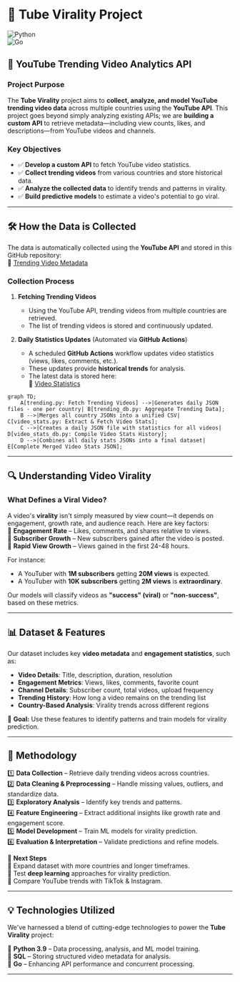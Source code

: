 # 🚀 Tube Virality Project  

![Python](https://img.shields.io/badge/-Python-000?&logo=Python)  
![Go](https://img.shields.io/badge/-Golang-000?&logo=go)  

## 🎯 YouTube Trending Video Analytics API  

### **Project Purpose**  
The **Tube Virality** project aims to **collect, analyze, and model YouTube trending video data** across multiple countries using the **YouTube API**. This project goes beyond simply analyzing existing APIs; we are **building a custom API** to retrieve metadata—including view counts, likes, and descriptions—from YouTube videos and channels.

### **Key Objectives**  
- ✅ **Develop a custom API** to fetch YouTube video statistics.  
- ✅ **Collect trending videos** from various countries and store historical data.  
- ✅ **Analyze the collected data** to identify trends and patterns in virality.  
- ✅ **Build predictive models** to estimate a video's potential to go viral.

---

## 🛠️ How the Data is Collected  

The data is automatically collected using the **YouTube API** and stored in this GitHub repository:  
🔗 [Trending Video Metadata](https://github.com/gpsyrou/tube-virality/tree/main/assets/meta/trending)  

### **Collection Process**  
1. **Fetching Trending Videos**  
   - Using the YouTube API, trending videos from multiple countries are retrieved.  
   - The list of trending videos is stored and continuously updated.  

2. **Daily Statistics Updates** (Automated via **GitHub Actions**)  
   - A scheduled **GitHub Actions** workflow updates video statistics (views, likes, comments, etc.).  
   - These updates provide **historical trends** for analysis.  
   - The latest data is stored here:  
     🔗 [Video Statistics](https://github.com/gpsyrou/tube-virality/tree/main/assets/meta/video_stats)  

```mermaid
graph TD;
    A[trending.py: Fetch Trending Videos] -->|Generates daily JSON files - one per country| B[trending_db.py: Aggregate Trending Data];
    B -->|Merges all country JSONs into a unified CSV| C[video_stats.py: Extract & Fetch Video Stats];
    C -->|Creates a daily JSON file with statistics for all videos| D[video_stats_db.py: Compile Video Stats History];
    D -->|Combines all daily stats JSONs into a final dataset| E[Complete Merged Video Stats JSON];
```
---

## 🔍 Understanding Video Virality  

### **What Defines a Viral Video?**  
A video's **virality** isn't simply measured by view count—it depends on engagement, growth rate, and audience reach. Here are key factors:  
📌 **Engagement Rate** – Likes, comments, and shares relative to views.  
📌 **Subscriber Growth** – New subscribers gained after the video is posted.  
📌 **Rapid View Growth** – Views gained in the first 24-48 hours.  

For instance:  
- A YouTuber with **1M subscribers** getting **20M views** is expected.  
- A YouTuber with **10K subscribers** getting **2M views** is **extraordinary**.  

Our models will classify videos as **"success" (viral)** or **"non-success"**, based on these metrics.

---

## 📊 Dataset & Features  

Our dataset includes key **video metadata** and **engagement statistics**, such as:  

- **Video Details**: Title, description, duration, resolution  
- **Engagement Metrics**: Views, likes, comments, favorite count  
- **Channel Details**: Subscriber count, total videos, upload frequency  
- **Trending History**: How long a video remains on the trending list  
- **Country-Based Analysis**: Virality trends across different regions  

📌 **Goal:** Use these features to identify patterns and train models for virality prediction.  

---

## 🔬 Methodology  

1️⃣ **Data Collection** – Retrieve daily trending videos across countries.  
2️⃣ **Data Cleaning & Preprocessing** – Handle missing values, outliers, and standardize data.  
3️⃣ **Exploratory Analysis** – Identify key trends and patterns.  
4️⃣ **Feature Engineering** – Extract additional insights like growth rate and engagement score.  
5️⃣ **Model Development** – Train ML models for virality prediction.  
6️⃣ **Evaluation & Interpretation** – Validate predictions and refine models.  

🚀 **Next Steps**  
🔹 Expand dataset with more countries and longer timeframes.  
🔹 Test **deep learning** approaches for virality prediction.  
🔹 Compare YouTube trends with TikTok & Instagram.  

---

## 💡 Technologies Utilized  

We've harnessed a blend of cutting-edge technologies to power the **Tube Virality** project:  

🔹 **Python 3.9** – Data processing, analysis, and ML model training.  
🔹 **SQL** – Storing structured video metadata for analysis.  
🔹 **Go** – Enhancing API performance and concurrent processing.  

---
